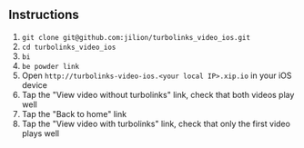 ## Instructions

1. `git clone git@github.com:jilion/turbolinks_video_ios.git`
2. `cd turbolinks_video_ios`
3. `bi`
4. `be powder link`
5. Open `http://turbolinks-video-ios.<your local IP>.xip.io` in your iOS device
6. Tap the "View video without turbolinks" link, check that both videos play well
7. Tap the "Back to home" link
8. Tap the "View video with turbolinks" link, check that only the first video plays well
